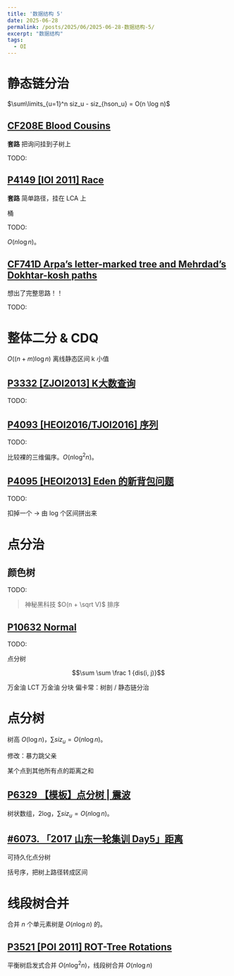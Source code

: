 ```yaml
---
title: '数据结构 5'
date: 2025-06-28
permalink: /posts/2025/06/2025-06-28-数据结构-5/
excerpt: "数据结构"
tags:
  - OI
---
```


# 静态链分治

$\sum\limits_{u=1}^n siz_u - siz_{hson_u} = O(n \log n)$

## [CF208E Blood Cousins](https://www.luogu.com.cn/problem/CF208E)

**套路** 把询问挂到子树上

TODO:

## [P4149 [IOI 2011] Race](https://www.luogu.com.cn/problem/P4149)

**套路** 简单路径，挂在 LCA 上

桶

TODO:

$O(n \log n)$。

## [CF741D Arpa’s letter-marked tree and Mehrdad’s Dokhtar-kosh paths](https://www.luogu.com.cn/problem/CF741D)

想出了完整思路！！

TODO:


# 整体二分 & CDQ

$O((n+m) \log n)$ 离线静态区间 k 小值

## [P3332 [ZJOI2013] K大数查询](https://www.luogu.com.cn/problem/P3332)

TODO:

## [P4093 [HEOI2016/TJOI2016] 序列](https://www.luogu.com.cn/problem/P4093)

TODO:

比较裸的三维偏序。$O(n \log^2 n)$。

## [P4095 [HEOI2013] Eden 的新背包问题](https://www.luogu.com.cn/problem/P4095)

TODO:

扣掉一个 -> 由 log 个区间拼出来


# 点分治

## 颜色树

TODO:

> 神秘黑科技 $O(n + \sqrt V)$ 排序

## [P10632 Normal](https://www.luogu.com.cn/problem/P10632)

TODO:

点分树

$$\sum \sum \frac 1 {dis(i, j)}$$





万金油 LCT
万金油 分块
偏卡常：树剖 / 静态链分治


## []()


# 点分树

树高 $O(\log n)$，$\sum siz_u = O(n \log n)$。

修改：暴力跳父亲

某个点到其他所有点的距离之和

## [P6329 【模板】点分树 | 震波](https://www.luogu.com.cn/problem/P6329)

树状数组，2log，$\sum siz_u = O(n \log n)$。

## [#6073. 「2017 山东一轮集训 Day5」距离](https://loj.ac/p/6073)

可持久化点分树

括号序，把树上路径转成区间

# 线段树合并

合并 $n$ 个单元素树是 $O(n \log n)$ 的。

## [P3521 [POI 2011] ROT-Tree Rotations](https://www.luogu.com.cn/problem/P3521)

平衡树启发式合并 $O(n \log^2 n)$，线段树合并 $O(n \log n)$